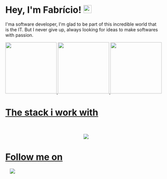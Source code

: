 # Hey, I'm Fabrício! <img src="https://raw.githubusercontent.com/Tarikul-Islam-Anik/Animated-Fluent-Emojis/master/Emojis/Hand%20gestures/Call%20Me%20Hand.png" alt="Call Me Hand" width="25" height="25" />

I'ma software developer, I'm glad to be part of this incredible world that is the IT. But I never give up, always looking for ideas to make softwares with passion.

<div style="display: flex; margin-bottom:2em;" >
  <a href="https://github.com/Fabricio-developer">
  <img height="160em" src="https://github-readme-stats.vercel.app/api?username=Fabricio-developer&show_icons=true&theme=react&include_all_commits=true&count_private=true&border_radius=8&hide_border=true&bg_color=2D333B"/>
  <img height="160em" src="https://github-readme-stats.vercel.app/api/top-langs/?username=Fabricio-developer&layout=compact&langs_count=7&theme=react&border_radius=8&hide_border=true&bg_color=2D333B"/>
<img  height="160em" src="https://github-readme-streak-stats.herokuapp.com/?user=Fabricio-developer&theme=react&hide_border=true" />
</div>
   
#  The stack i work with

<div style="display: inline_block"><br>
<p align="center">
    <img src="https://skillicons.dev/icons?i=angular,react,nextjs,nodejs,tailwind,materialui,express,java,spring,php,figma,github,gradle,html,css,js,ts,mongodb,mysql" />
</p>

# Follow me on
<div style="display: flex;" >
  <a href="https://www.linkedin.com/in/fabriciosantosdeveloper" style="margin-left: 1em" >
    <img  src="https://skillicons.dev/icons?i=linkedin" />
  </a>

</div>

<!-- - Creating stylish effects like glassmorphism at this repo. [Stylish-library](https://github.com/Fabricio-developer/stylish-library)  -->

<!--
**Fabricio-developer/Fabricio-developer** is a ✨ _special_ ✨ repository because its `README.md` (this file) appears on your GitHub profile.
Here are some ideas to get you started:

## My Github stats:

<p align="center"> <img src="https://github-readme-stats.vercel.app/api?username=Fabricio-developer&show_icons=true&theme=gotham" alt="Fabrício dos santos stats" />
